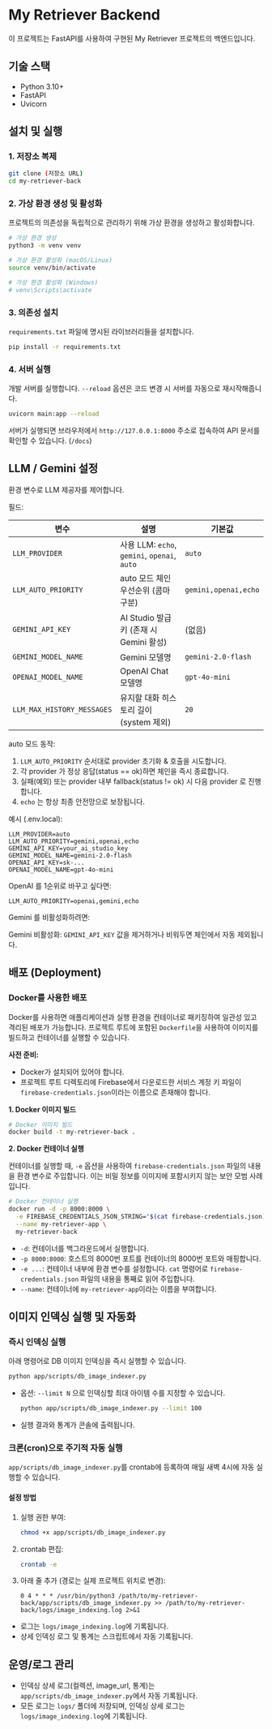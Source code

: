 # My Retriever Backend

이 프로젝트는 FastAPI를 사용하여 구현된 My Retriever 프로젝트의 백엔드입니다.

## 기술 스택

- Python 3.10+
- FastAPI
- Uvicorn

## 설치 및 실행

### 1. 저장소 복제

```bash
git clone (저장소 URL)
cd my-retriever-back
```

### 2. 가상 환경 생성 및 활성화

프로젝트의 의존성을 독립적으로 관리하기 위해 가상 환경을 생성하고 활성화합니다.

```bash
# 가상 환경 생성
python3 -m venv venv

# 가상 환경 활성화 (macOS/Linux)
source venv/bin/activate

# 가상 환경 활성화 (Windows)
# venv\Scripts\activate
```

### 3. 의존성 설치

`requirements.txt` 파일에 명시된 라이브러리들을 설치합니다.

```bash
pip install -r requirements.txt
```

### 4. 서버 실행

개발 서버를 실행합니다. `--reload` 옵션은 코드 변경 시 서버를 자동으로 재시작해줍니다.

```bash
uvicorn main:app --reload
```

서버가 실행되면 브라우저에서 `http://127.0.0.1:8000` 주소로 접속하여 API 문서를 확인할 수 있습니다. (`/docs`)

## LLM / Gemini 설정

환경 변수로 LLM 제공자를 제어합니다.

필드:

| 변수 | 설명 | 기본값 |
|------|------|--------|
| `LLM_PROVIDER` | 사용 LLM: `echo`, `gemini`, `openai`, `auto` | `auto` |
| `LLM_AUTO_PRIORITY` | auto 모드 체인 우선순위 (콤마 구분) | `gemini,openai,echo` |
| `GEMINI_API_KEY` | AI Studio 발급 키 (존재 시 Gemini 활성) | (없음) |
| `GEMINI_MODEL_NAME` | Gemini 모델명 | `gemini-2.0-flash` |
| `OPENAI_MODEL_NAME` | OpenAI Chat 모델명 | `gpt-4o-mini` |
| `LLM_MAX_HISTORY_MESSAGES` | 유지할 대화 히스토리 길이 (system 제외) | `20` |

auto 모드 동작:
1. `LLM_AUTO_PRIORITY` 순서대로 provider 초기화 & 호출을 시도합니다.
2. 각 provider 가 정상 응답(status == ok)하면 체인을 즉시 종료합니다.
3. 실패(예외) 또는 provider 내부 fallback(status != ok) 시 다음 provider 로 진행합니다.
4. `echo` 는 항상 최종 안전망으로 보장됩니다.

예시 (.env.local):

```env
LLM_PROVIDER=auto
LLM_AUTO_PRIORITY=gemini,openai,echo
GEMINI_API_KEY=your_ai_studio_key
GEMINI_MODEL_NAME=gemini-2.0-flash
OPENAI_API_KEY=sk-...
OPENAI_MODEL_NAME=gpt-4o-mini
```

OpenAI 를 1순위로 바꾸고 싶다면:

```env
LLM_AUTO_PRIORITY=openai,gemini,echo
```

Gemini 를 비활성화하려면:

Gemini 비활성화: `GEMINI_API_KEY` 값을 제거하거나 비워두면 체인에서 자동 제외됩니다.

## 배포 (Deployment)

### Docker를 사용한 배포

Docker를 사용하면 애플리케이션과 실행 환경을 컨테이너로 패키징하여 일관성 있고 격리된 배포가 가능합니다. 프로젝트 루트에 포함된 `Dockerfile`을 사용하여 이미지를 빌드하고 컨테이너를 실행할 수 있습니다.

**사전 준비:**

- Docker가 설치되어 있어야 합니다.
- 프로젝트 루트 디렉토리에 Firebase에서 다운로드한 서비스 계정 키 파일이 `firebase-credentials.json`이라는 이름으로 존재해야 합니다.

**1. Docker 이미지 빌드**

```bash
# Docker 이미지 빌드
docker build -t my-retriever-back .
```

**2. Docker 컨테이너 실행**

컨테이너를 실행할 때, `-e` 옵션을 사용하여 `firebase-credentials.json` 파일의 내용을 환경 변수로 주입합니다. 이는 비밀 정보를 이미지에 포함시키지 않는 보안 모범 사례입니다.

```bash
# Docker 컨테이너 실행
docker run -d -p 8000:8000 \
  -e FIREBASE_CREDENTIALS_JSON_STRING="$(cat firebase-credentials.json)" \
  --name my-retriever-app \
  my-retriever-back
```

- `-d`: 컨테이너를 백그라운드에서 실행합니다.
- `-p 8000:8000`: 호스트의 8000번 포트를 컨테이너의 8000번 포트와 매핑합니다.
- `-e ...`: 컨테이너 내부에 환경 변수를 설정합니다. `cat` 명령어로 `firebase-credentials.json` 파일의 내용을 통째로 읽어 주입합니다.
- `--name`: 컨테이너에 `my-retriever-app`이라는 이름을 부여합니다.

## 이미지 인덱싱 실행 및 자동화

### 즉시 인덱싱 실행


아래 명령어로 DB 이미지 인덱싱을 즉시 실행할 수 있습니다.

```bash
python app/scripts/db_image_indexer.py
```

- 옵션: `--limit N` 으로 인덱싱할 최대 아이템 수를 지정할 수 있습니다.
   ```bash
   python app/scripts/db_image_indexer.py --limit 100
   ```
- 실행 결과와 통계가 콘솔에 출력됩니다.

### 크론(cron)으로 주기적 자동 실행


`app/scripts/db_image_indexer.py`를 crontab에 등록하여 매일 새벽 4시에 자동 실행할 수 있습니다.

#### 설정 방법

1. 실행 권한 부여:
   ```bash
   chmod +x app/scripts/db_image_indexer.py
   ```
2. crontab 편집:
   ```bash
   crontab -e
   ```
3. 아래 줄 추가 (경로는 실제 프로젝트 위치로 변경):
   ```
   0 4 * * * /usr/bin/python3 /path/to/my-retriever-back/app/scripts/db_image_indexer.py >> /path/to/my-retriever-back/logs/image_indexing.log 2>&1
   ```
- 로그는 `logs/image_indexing.log`에 기록됩니다.
- 상세 인덱싱 로그 및 통계는 스크립트에서 자동 기록됩니다.

## 운영/로그 관리
- 인덱싱 상세 로그(컬렉션, image_url, 통계)는 `app/scripts/db_image_indexer.py`에서 자동 기록됩니다.
- 모든 로그는 `logs/` 폴더에 저장되며, 인덱싱 상세 로그는 `logs/image_indexing.log`에 기록됩니다.

